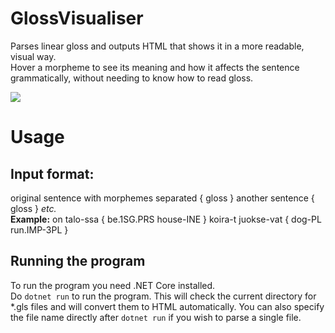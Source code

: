 # GlossVisualiser
Parses linear gloss and outputs HTML that shows it in a more readable, visual way.  
Hover a morpheme to see its meaning and how it affects the sentence grammatically, without needing to know how to read gloss.

![](https://i.imgur.com/JeeBPur.png)

# Usage
## Input format:
original sentence with morphemes separated { gloss } another sentence { gloss } *etc.*  
**Example:**
on talo-ssa { be.1SG.PRS house-INE } koira-t juokse-vat { dog-PL run.IMP-3PL }

## Running the program
To run the program you need .NET Core installed.  
Do `dotnet run` to run the program. This will check the current directory for \*.gls files and will convert them to HTML automatically. You can also specify the file name directly after `dotnet run` if you wish to parse a single file.

